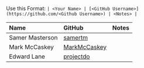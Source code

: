 Use this Format:
```| <Your Name> | [<GitHub Username>](https://github.com/<Github Username>) | <Notes> |```

| **Name** | **GitHub**| **Notes** |
|:---------|:----------|:----------|
|Samer Masterson|[samertm](https://github.com/samertm)||
|Mark McCaskey|[MarkMcCaskey](https://github.com/MarkMcCaskey)||
|Edward Lane|[projectdo](https://github.com/projectdo)||
